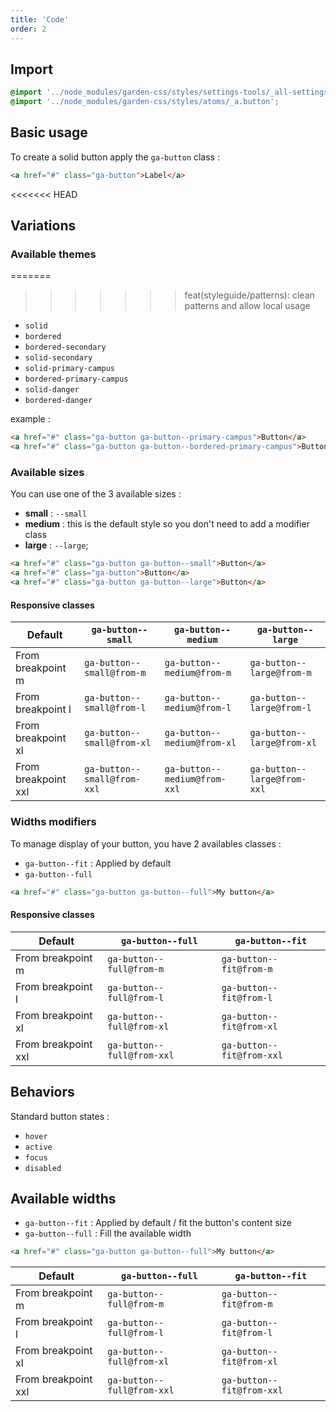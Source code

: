 ```yaml
---
title: 'Code'
order: 2
---
```


## Import

```scss
@import '../node_modules/garden-css/styles/settings-tools/_all-settings';
@import '../node_modules/garden-css/styles/atoms/_a.button';
```

## Basic usage

To create a solid button apply the `ga-button` class :

```html
<a href="#" class="ga-button">Label</a>
```

<<<<<<< HEAD
<pattern path="src/patterns/--button/basic"></pattern>

## Variations

### Available themes

=======
<pattern path="src/pages/Components/Atoms/buttons/--button/intro"></pattern>

> > > > > > > feat(styleguide/patterns): clean patterns and allow local usage

- `solid`
- `bordered`
- `bordered-secondary`
- `solid-secondary`
- `solid-primary-campus`
- `bordered-primary-campus`
- `solid-danger`
- `bordered-danger`

example :

```html
<a href="#" class="ga-button ga-button--primary-campus">Button</a>
<a href="#" class="ga-button ga-button--bordered-primary-campus">Button</a>
```

<pattern path="src/pages/Components/Atoms/buttons/--button/button-styles"></pattern>

### Available sizes

You can use one of the 3 available sizes :

- **small** : `--small`
- **medium** : this is the default style so you don't need to add a modifier class
- **large** : `--large`;

```html
<a href="#" class="ga-button ga-button--small">Button</a>
<a href="#" class="ga-button">Button</a>
<a href="#" class="ga-button ga-button--large">Button</a>
```

<pattern path="src/pages/Components/Atoms/buttons/--button/button-sizes"></pattern>

#### Responsive classes

| Default             | `ga-button--small`          | `ga-button--medium`          | `ga-button--large`          |
| ------------------- | --------------------------- | ---------------------------- | --------------------------- |
| From breakpoint m   | `ga-button--small@from-m`   | `ga-button--medium@from-m`   | `ga-button--large@from-m`   |
| From breakpoint l   | `ga-button--small@from-l`   | `ga-button--medium@from-l`   | `ga-button--large@from-l`   |
| From breakpoint xl  | `ga-button--small@from-xl`  | `ga-button--medium@from-xl`  | `ga-button--large@from-xl`  |
| From breakpoint xxl | `ga-button--small@from-xxl` | `ga-button--medium@from-xxl` | `ga-button--large@from-xxl` |

### Widths modifiers

To manage display of your button, you have 2 availables classes :

- `ga-button--fit` : Applied by default
- `ga-button--full`

```html
<a href="#" class="ga-button ga-button--full">My button</a>
```

#### Responsive classes

| Default             | `ga-button--full`          | `ga-button--fit`          |
| ------------------- | -------------------------- | ------------------------- |
| From breakpoint m   | `ga-button--full@from-m`   | `ga-button--fit@from-m`   |
| From breakpoint l   | `ga-button--full@from-l`   | `ga-button--fit@from-l`   |
| From breakpoint xl  | `ga-button--full@from-xl`  | `ga-button--fit@from-xl`  |
| From breakpoint xxl | `ga-button--full@from-xxl` | `ga-button--fit@from-xxl` |

## Behaviors

Standard button states :

- `hover`
- `active`
- `focus`
- `disabled`

<pattern path="src/pages/Components/Atoms/buttons/--button/button-state"></pattern>

## Available widths

- `ga-button--fit` : Applied by default / fit the button's content size
- `ga-button--full` : Fill the available width

```html
<a href="#" class="ga-button ga-button--full">My button</a>
```

| Default             | `ga-button--full`          | `ga-button--fit`          |
| ------------------- | -------------------------- | ------------------------- |
| From breakpoint m   | `ga-button--full@from-m`   | `ga-button--fit@from-m`   |
| From breakpoint l   | `ga-button--full@from-l`   | `ga-button--fit@from-l`   |
| From breakpoint xl  | `ga-button--full@from-xl`  | `ga-button--fit@from-xl`  |
| From breakpoint xxl | `ga-button--full@from-xxl` | `ga-button--fit@from-xxl` |
